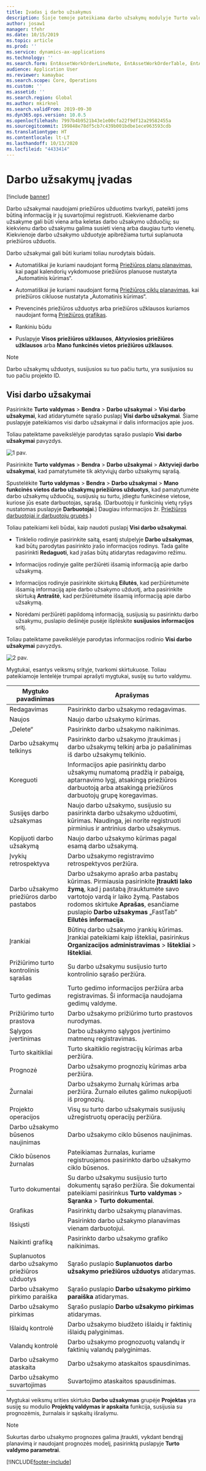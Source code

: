 ```yaml
---
title: Įvadas į darbo užsakymus
description: Šioje temoje pateikiama darbo užsakymų modulyje Turto valdymas apžvalga.
author: josaw1
manager: tfehr
ms.date: 10/15/2019
ms.topic: article
ms.prod: ''
ms.service: dynamics-ax-applications
ms.technology: ''
ms.search.form: EntAssetWorkOrderLineNote, EntAssetWorkOrderTable, EntAssetWorkOrderActive, EntAssetWorkOrderHoursInfoPart, EntAssetWorkOrderLineListPage, EntAssetWorkOrderAddObjectBOMItem, EntAssetWorkOrderTablePoolAdd, EntAssetWorkOrderPurchReqListPagePreviewPane, EntAssetWorkOrderPoolReferenceAdd, EntAssetWorkOrderWorkspace, EntAssetWorkOrderTableAdjust, EntAssetWorkOrderGantt, EntAssetWorkOrderNotes, EntAssetWorkOrderActivePart, EntAssetWorkOrderTableInfoPart, EntAssetWorkOrderLineListPagePreviewPane, EntAssetWorkOrderTool, EntAssetMobileWorkOrderLineDetails, EntAssetMobileWorkOrderLineList, EntAssetMobileWorkOrderDetails
audience: Application User
ms.reviewer: kamaybac
ms.search.scope: Core, Operations
ms.custom: ''
ms.assetid: ''
ms.search.region: Global
ms.author: mkirknel
ms.search.validFrom: 2019-09-30
ms.dyn365.ops.version: 10.0.5
ms.openlocfilehash: 7997b4b9521b43e1e00cfa22f9df12a29582455a
ms.sourcegitcommit: 199848e78df5cb7c439b001bdbe1ece963593cdb
ms.translationtype: HT
ms.contentlocale: lt-LT
ms.lasthandoff: 10/13/2020
ms.locfileid: "4433414"
---
```

# <a name="introduction-to-work-orders"></a>Darbo užsakymų įvadas

[!include [banner](../../includes/banner.md)]



Darbo užsakymai naudojami priežiūros užduotims tvarkyti, pateikti joms būtiną informaciją ir jų suvartojimui registruoti. Kiekviename darbo užsakyme gali būti viena arba keletas darbo užsakymo užduočių; su kiekvienu darbo užsakymu galima susieti vieną arba daugiau turto vienetų. Kiekvienoje darbo užsakymo užduotyje apibrėžiama turtui suplanuota priežiūros užduotis.

Darbo užsakymai gali būti kuriami toliau nurodytais būdais.

- Automatiškai jie kuriami naudojant formą [Priežiūros planų planavimas](../preventive-and-reactive-maintenance/schedule-maintenance-plans.md), kai pagal kalendorių vykdomuose priežiūros planuose nustatyta „Automatinis kūrimas“.

- Automatiškai jie kuriami naudojant formą [Priežiūros ciklų planavimas](../preventive-and-reactive-maintenance/maintenance-rounds.md), kai priežiūros cikluose nustatyta „Automatinis kūrimas“.

- Prevencinės priežiūros užduotys arba priežiūros užklausos kuriamos naudojant formą [Priežiūros grafikas](../preventive-and-reactive-maintenance/maintenance-schedule.md).

- Rankiniu būdu

- Puslapyje **Visos priežiūros užklausos**, **Aktyviosios priežiūros užklausos** arba **Mano funkcinės vietos priežiūros užklausos**.

>[!NOTE]
>Darbo užsakymų užduotys, susijusios su tuo pačiu turtu, yra susijusios su tuo pačiu projekto ID.

## <a name="all-work-orders"></a>Visi darbo užsakymai

Pasirinkite **Turto valdymas** > **Bendra** > **Darbo užsakymai** > **Visi darbo užsakymai**, kad atidarytumėte sąrašo puslapį **Visi darbo užsakymai**. Šiame puslapyje pateikiamos visi darbo užsakymai ir dalis informacijos apie juos.

Toliau pateiktame paveikslėlyje parodytas sąrašo puslapio **Visi darbo užsakymai** pavyzdys.

![1 pav.](media/01-work-orders.png)

Pasirinkite **Turto valdymas** > **Bendra** > **Darbo užsakymai** > **Aktyvieji darbo užsakymai**, kad pamatytumėte tik aktyviųjų darbo užsakymų sąrašą. 

Spustelėkite **Turto valdymas** > **Bendra** > **Darbo užsakymai** > **Mano funkcinės vietos darbo užsakymų priežiūros užduotys**, kad pamatytumėte darbo užsakymų užduočių, susijusių su turtu, įdiegtu funkcinėse vietose, kuriose jūs esate darbuotojas, sąrašą. (Darbuotojų ir funkcinių vietų ryšys nustatomas puslapyje **Darbuotojai**.) Daugiau informacijos žr. [Priežiūros darbuotojai ir darbuotojų grupės](../setup-for-objects/workers-and-worker-groups.md).)

Toliau pateikiami keli būdai, kaip naudoti puslapį **Visi darbo užsakymai**.

- Tinklelio rodinyje pasirinkite saitą, esantį stulpelyje **Darbo užsakymas**, kad būtų parodytas pasirinkto įrašo informacijos rodinys. Tada galite pasirinkti **Redaguoti**, kad įrašas būtų atidarytas redagavimo režimu.

- Informacijos rodinyje galite peržiūrėti išsamią informaciją apie darbo užsakymą.  

- Informacijos rodinyje pasirinkite skirtuką **Eilutės**, kad peržiūrėtumėte išsamią informaciją apie darbo užsakymo užduotį, arba pasirinkite skirtuką **Antraštė**, kad peržiūrėtumėte išsamią informaciją apie darbo užsakymą.  

- Norėdami peržiūrėti papildomą informaciją, susijusią su pasirinktu darbo užsakymu, puslapio dešinėje pusėje išplėskite **susijusios informacijos** sritį.

Toliau pateiktame paveikslėlyje parodytas informacijos rodinio **Visi darbo užsakymai** pavyzdys.

![2 pav.](media/02-work-orders.png)


Mygtukai, esantys veiksmų srityje, tvarkomi skirtukuose. Toliau pateikiamoje lentelėje trumpai aprašyti mygtukai, susiję su turto valdymu.



| Mygtuko pavadinimas                     | Aprašymas                                                                                                                                                                                                                                                             |
|---------------------------------|-------------------------------------------------------------------------------------------------------------------------------------------------------------------------------------------------------------------------------------------------------------------------|
| Redagavimas                            | Pasirinkto darbo užsakymo redagavimas.                                                                                                                                                                                                                                           |
| Naujos                             | Naujo darbo užsakymo kūrimas.                                                                                                                                                                                                                                                  |
| „Delete“                          | Pasirinkto darbo užsakymo naikinimas.                                                                                                                                                                                                                                         |
| Darbo užsakymų telkinys                 | Pasirinkto darbo užsakymo įtraukimas į darbo užsakymų telkinį arba jo pašalinimas iš darbo užsakymų telkinio.                                                                                                                                                                                           |
| Koreguoti                          | Informacijos apie pasirinktų darbo užsakymų numatomą pradžią ir pabaigą, aptarnavimo lygį, atsakingą priežiūros darbuotoją arba atsakingą priežiūros darbuotojų grupę koregavimas.                                                                                                                                     |
| Susijęs darbo užsakymas              | Naujo darbo užsakymo, susijusio su pasirinkta darbo užsakymo užduotimi, kūrimas. Naudinga, jei norite registruoti pirminius ir antrinius darbo užsakymus.                                                                                                                              |
| Kopijuoti darbo užsakymą                 | Naujo darbo užsakymo kūrimas pagal esamą darbo užsakymą.                                                                                                                                                                                                               |
| Įvykių retrospektyva                   | Darbo užsakymo registravimo retrospektyvos peržiūra.                                                                                                                                                                                                                |
| Darbo užsakymo priežiūros darbo pastabos                           | Darbo užsakymo aprašo arba pastabų kūrimas. Pirmiausia pasirinkite **Įtraukti lako žymą**, kad į pastabą įtrauktumėte savo vartotojo vardą ir laiko žymą. Pastabos rodomos skirtuke **Aprašas**, esančiame puslapio **Darbo užsakymas** „FastTab” **Eilutės informacija**.         |
| Įrankiai                           | Būtinų darbo užsakymo įrankių kūrimas. Įrankiai pateikiami kaip ištekliai, pasirinkus **Organizacijos administravimas** > **Ištekliai** > **Ištekliai**.                                                                                                      |
| Prižiūrimo turto kontrolinis sąrašas           | Su darbo užsakymu susijusio turto kontrolinio sąrašo peržiūra.                                                                                                                                                                                                              |
| Turto gedimas                     | Turto gedimo informacijos peržiūra arba registravimas. Ši informacija naudojama gedimų valdyme.                                                                                                                                                                                      |
| Prižiūrimo turto prastova            | Darbo užsakymo prižiūrimo turto prastovos nurodymas.                                                                                                                                                                                                                               |
| Sąlygos įvertinimas            | Darbo užsakymo sąlygos įvertinimo matmenų registravimas.                                                                                                                                                                                                             |
| Turto skaitikliai                 | Turto skaitiklio registracijų kūrimas arba peržiūra.                                                                                                                                                                                                                     |
| Prognozė                        | Darbo užsakymo prognozių kūrimas arba peržiūra.                                                                                                                                                                                                                               |
| Žurnalai                        | Darbo užsakymo žurnalų kūrimas arba peržiūra. Žurnalo eilutes galimo nukopijuoti iš prognozių.                                                                                                                                                                                         |
| Projekto operacijos            | Visų su turto darbo užsakymais susijusių užregistruotų operacijų peržiūra.                                                                                                                                                                                             |
| Darbo užsakymo būsenos naujinimas           | Darbo užsakymo ciklo būsenos naujinimas.                                                                                                                                                                                                                                                |
| Ciklo būsenos žurnalas                      | Pateikiamas žurnalas, kuriame registruojamos pasirinkto darbo užsakymo ciklo būsenos.                                                                                                                                                                                                                   |
| Turto dokumentai                | Su darbo užsakymu susijusio turto dokumentų sąrašo peržiūra. Šie dokumentai pateikiami pasirinkus **Turto valdymas** > **Sąranka** > **Turto dokumentai**.                                                                                                 |
| Grafikas                        | Pasirinktų darbo užsakymų planavimas.                                                                                                                                                                                                                                      |
| Išsiųsti            | Pasirinkto darbo užsakymo planavimas vienam darbuotojui.                                                                                                                                                                                                                        |
| Naikinti grafiką                 | Pasirinkto darbo užsakymo grafiko naikinimas.                                                                                                                                                                                                                          |
| Suplanuotos darbo užsakymo priežiūros užduotys             | Sąrašo puslapio **Suplanuotos darbo užsakymo priežiūros užduotys** atidarymas.                                                                                                                                                                                                                             |
| Darbo užsakymo pirkimo paraiška | Sąrašo puslapio **Darbo užsakymo pirkimo paraiška** atidarymas.                                                                                                                                                                                                                 |
| Darbo užsakymo pirkimas             | Sąrašo puslapio **Darbo užsakymo pirkimas** atidarymas.                                                                                                                                                                                                                             |
| Išlaidų kontrolė                    | Darbo užsakymo biudžeto išlaidų ir faktinių išlaidų palyginimas.                                                                                                                                                                                                                |
| Valandų kontrolė                    | Darbo užsakymo prognozuotų valandų ir faktinių valandų palyginimas.                                                                                                                                                                                                                |
| Darbo užsakymo ataskaita               | Darbo užsakymo ataskaitos spausdinimas.                                                                                                                                                                                                                                                |
| Darbo užsakymo suvartojimas          | Suvartojimo ataskaitos spausdinimas.                                                                                                                                                                                                                                               |


Mygtukai veiksmų srities skirtuko **Darbo užsakymas** grupėje **Projektas** yra susiję su modulio **Projektų valdymas ir apskaita** funkcija, susijusia su prognozėmis, žurnalais ir sąskaitų išrašymu.

>[!NOTE]
>Sukurtas darbo užsakymo prognozes galima įtraukti, vykdant bendrąjį planavimą ir naudojant prognozės modelį, pasirinktą puslapyje **Turto valdymo parametrai**.



[!INCLUDE[footer-include](../../../includes/footer-banner.md)]